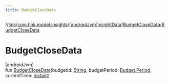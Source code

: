 ```yaml
---
title: BudgetCloseData
---
```

//[link](../../../../index.html)/[com.tink.model.insights](../../index.html)/[[androidJvm]InsightData](../index.html)/[BudgetCloseData](index.html)/[BudgetCloseData](-budget-close-data.html)



# BudgetCloseData



[androidJvm]\
fun [BudgetCloseData](-budget-close-data.html)(budgetId: [String](https://kotlinlang.org/api/latest/jvm/stdlib/kotlin/-string/index.html), budgetPeriod: [Budget.Period](../../../com.tink.model.budget/[android-jvm]-budget/-period/index.html), currentTime: [Instant](https://developer.android.com/reference/kotlin/java/time/Instant.html))




